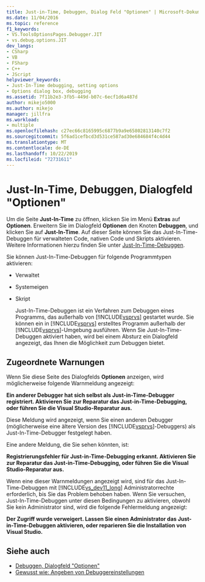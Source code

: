 ```yaml
---
title: Just-in-Time, Debuggen, Dialog Feld "Optionen" | Microsoft-Dokumentation
ms.date: 11/04/2016
ms.topic: reference
f1_keywords:
- VS.ToolsOptionsPages.Debugger.JIT
- vs.debug.options.JIT
dev_langs:
- CSharp
- VB
- FSharp
- C++
- JScript
helpviewer_keywords:
- Just-In-Time debugging, setting options
- Options dialog box, debugging
ms.assetid: 7f11b2e3-3fb5-449d-b07c-6ecf1d6a487d
author: mikejo5000
ms.author: mikejo
manager: jillfra
ms.workload:
- multiple
ms.openlocfilehash: c27ec66c8165995c6877b9a9e65802813140c7f2
ms.sourcegitcommit: 5f6ad1cefbcd3d531ce587ad30e684684f4c4d44
ms.translationtype: MT
ms.contentlocale: de-DE
ms.lasthandoff: 10/22/2019
ms.locfileid: "72731611"
---
```

# <a name="just-in-time-debugging-options-dialog-box"></a>Just-In-Time, Debuggen, Dialogfeld "Optionen"
Um die Seite **Just-In-Time** zu öffnen, klicken Sie im Menü **Extras** auf **Optionen**. Erweitern Sie im Dialogfeld **Optionen** den Knoten **Debuggen**, und klicken Sie auf **Just-In-Time**. Auf dieser Seite können Sie das Just-In-Time-Debuggen für verwalteten Code, nativen Code und Skripts aktivieren. Weitere Informationen hierzu finden Sie unter [Just-In-Time-Debuggen](../debugger/just-in-time-debugging-in-visual-studio.md).

 Sie können Just-In-Time-Debuggen für folgende Programmtypen aktivieren:

- Verwaltet

- Systemeigen

- Skript

  Just-In-Time-Debuggen ist ein Verfahren zum Debuggen eines Programms, das außerhalb von [!INCLUDE[vsprvs](../code-quality/includes/vsprvs_md.md)] gestartet wurde. Sie können ein in [!INCLUDE[vsprvs](../code-quality/includes/vsprvs_md.md)] erstelltes Programm außerhalb der [!INCLUDE[vsprvs](../code-quality/includes/vsprvs_md.md)]-Umgebung ausführen. Wenn Sie Just-In-Time-Debuggen aktiviert haben, wird bei einem Absturz ein Dialogfeld angezeigt, das Ihnen die Möglichkeit zum Debuggen bietet.

## <a name="associated-warnings"></a>Zugeordnete Warnungen
 Wenn Sie diese Seite des Dialogfelds **Optionen** anzeigen, wird möglicherweise folgende Warnmeldung angezeigt:

 **Ein anderer Debugger hat sich selbst als Just-in-Time-Debugger registriert. Aktivieren Sie zur Reparatur das Just-in-Time-Debugging, oder führen Sie die Visual Studio-Reparatur aus.**

 Diese Meldung wird angezeigt, wenn Sie einen anderen Debugger (möglicherweise eine ältere Version des [!INCLUDE[vsprvs](../code-quality/includes/vsprvs_md.md)]-Debuggers) als Just-In-Time-Debugger festgelegt haben.

 Eine andere Meldung, die Sie sehen könnten, ist:

 **Registrierungsfehler für Just-in-Time-Debugging erkannt. Aktivieren Sie zur Reparatur das Just-in-Time-Debugging, oder führen Sie die Visual Studio-Reparatur aus.**

 Wenn eine dieser Warnmeldungen angezeigt wird, sind für das Just-In-Time-Debuggen mit [!INCLUDE[vs_dev11_long](../data-tools/includes/vs_dev11_long_md.md)] Administratorrechte erforderlich, bis Sie das Problem behoben haben. Wenn Sie versuchen, Just-In-Time-Debuggen unter diesen Bedingungen zu aktivieren, obwohl Sie kein Administrator sind, wird die folgende Fehlermeldung angezeigt:

 **Der Zugriff wurde verweigert. Lassen Sie einen Administrator das Just-in-Time-Debuggen aktivieren, oder reparieren Sie die Installation von Visual Studio.**

## <a name="see-also"></a>Siehe auch
- [Debuggen, Dialogfeld "Optionen"](../debugger/debugging-options-dialog-box.md)
- [Gewusst wie: Angeben von Debuggereinstellungen](../debugger/how-to-specify-debugger-settings.md)